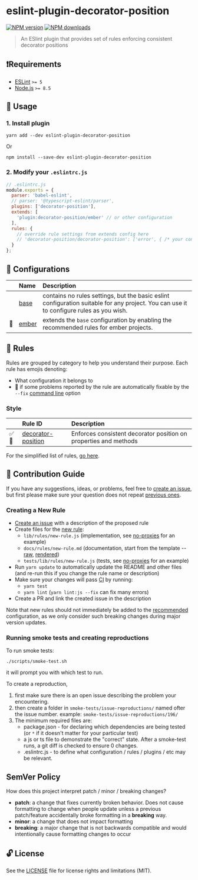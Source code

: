# eslint-plugin-decorator-position

[![NPM version](https://img.shields.io/npm/v/eslint-plugin-decorator-position.svg?style=flat)](https://npmjs.org/package/eslint-plugin-decorator-position)
[![NPM downloads](https://img.shields.io/npm/dm/eslint-plugin-decorator-position.svg?style=flat)](https://npmjs.org/package/eslint-plugin-decorator-position)

> An ESlint plugin that provides set of rules enforcing consistent decorator positions

## ❗️Requirements

- [ESLint](https://eslint.org/) `>= 5`
- [Node.js](https://nodejs.org/) `>= 8.5`

## 🚀 Usage

### 1. Install plugin

```shell
yarn add --dev eslint-plugin-decorator-position
```

Or

```shell
npm install --save-dev eslint-plugin-decorator-position
```

### 2. Modify your `.eslintrc.js`

```javascript
// .eslintrc.js
module.exports = {
  parser: 'babel-eslint',
  // parser: '@typescript-eslint/parser',
  plugins: ['decorator-position'],
  extends: [
    'plugin:decorator-position/ember' // or other configuration
  ],
  rules: {
    // override rule settings from extends config here
    // 'decorator-position/decorator-position': ['error', { /* your config */ }]
  }
};
```

## 🧰 Configurations

|    | Name | Description |
|:---|:-----|:------------|
| | [base](./lib/config/base.js) | contains no rules settings, but the basic eslint configuration suitable for any project. You can use it to configure rules as you wish. |
| :hamster: | [ember](./lib/config/ember.js) | extends the `base` configuration by enabling the recommended rules for ember projects. |

## 🍟 Rules

Rules are grouped by category to help you understand their purpose. Each rule has emojis denoting:

- What configuration it belongs to
- :wrench: if some problems reported by the rule are automatically fixable by the `--fix` [command line](https://eslint.org/docs/user-guide/command-line-interface#fixing-problems) option

<!--RULES_TABLE_START-->

### Style

|    | Rule ID | Description |
|:---|:--------|:------------|
| :white_check_mark::wrench: | [decorator-position](./docs/rules/decorator-position.md) | Enforces consistent decorator position on properties and methods |

<!--RULES_TABLE_END-->

For the simplified list of rules, [go here](./lib/index.js).

## 🍻 Contribution Guide

If you have any suggestions, ideas, or problems, feel free to [create an issue](https://github.com/NullVoxPopuli/eslint-plugin-decorator-position/issues/new), but first please make sure your question does not repeat [previous ones](https://github.com/NullVoxPopuli/eslint-plugin-decorator-position/issues).

### Creating a New Rule

- [Create an issue](https://github.com/NullVoxPopuli/eslint-plugin-decorator-position/issues/new) with a description of the proposed rule
- Create files for the [new rule](https://eslint.org/docs/developer-guide/working-with-rules):
  - `lib/rules/new-rule.js` (implementation, see [no-proxies](lib/rules/no-proxies.js) for an example)
  - `docs/rules/new-rule.md` (documentation, start from the template -- [raw](https://raw.githubusercontent.com/NullVoxPopuli/eslint-plugin-decorator-position/master/docs/rules/_TEMPLATE_.md), [rendered](docs/rules/_TEMPLATE_.md))
  - `tests/lib/rules/new-rule.js` (tests, see [no-proxies](tests/lib/rules/no-proxies.js) for an example)
- Run `yarn update` to automatically update the README and other files (and re-run this if you change the rule name or description)
- Make sure your changes will pass [CI](.travis.yml) by running:
  - `yarn test`
  - `yarn lint` (`yarn lint:js --fix` can fix many errors)
- Create a PR and link the created issue in the description

Note that new rules should not immediately be added to the [recommended](./lib/recommended-rules.js) configuration, as we only consider such breaking changes during major version updates.

### Running smoke tests and creating reproductions

To run smoke tests:

```shell
./scripts/smoke-test.sh
```

it will prompt you with which test to run.

To create a reproduction,

1. first make sure there is an open issue describing the problem your encountering.
2. then create a folder in `smoke-tests/issue-reproductions/` named ofter the issue number.
   example: `smoke-tests/issue-reproductions/196/`
3. The minimum required files are:
   - package.json - for declaring which dependencies are being tested (or `*` if it doesn't matter for your particular test)
   - a js or ts file to demonstrate the "correct" state. After a smoke-test runs, a git diff is checked to ensure 0 changes.
   - .eslintrc.js - to define what configuration / rules / plugins / etc may be relevant.

## SemVer Policy

How does this project interpret patch / minor / breaking changes?

- **patch**: a change that fixes currently broken behavior. Does not cause formatting to change when people update unless a previous patch/feature accidentally broke formatting in a **breaking** way.
- **minor**: a change that does not impact formatting
- **breaking**: a major change that is not backwards compatible and would intentionally cause formatting changes to occur

## 🔓 License

See the [LICENSE](LICENSE.md) file for license rights and limitations (MIT).
